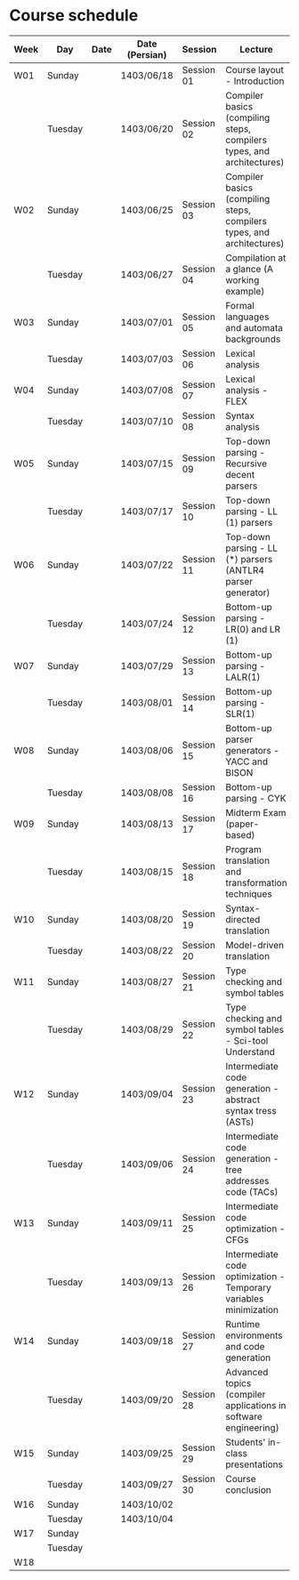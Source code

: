 
# Course schedule


| **Week** | **Day** | **Date** | **Date   (Persian)** | **Session** | **Lecture**                                                             | **Events** |
|----------|---------|----------|----------------------|-------------|-------------------------------------------------------------------------|------------|
| W01      | Sunday  |          | 1403/06/18           | Session 01  | Course   layout - Introduction                                          |            |
|          | Tuesday |          | 1403/06/20           | Session 02  | Compiler basics (compiling steps, compilers types, and   architectures) |            |
| W02      | Sunday  |          | 1403/06/25           | Session 03  | Compiler basics (compiling   steps, compilers types, and architectures) |            |
|          | Tuesday |          | 1403/06/27           | Session 04  | Compilation   at a glance (A working example)                           |            |
| W03      | Sunday  |          | 1403/07/01           | Session 05  | Formal   languages and automata backgrounds                             |            |
|          | Tuesday |          | 1403/07/03           | Session 06  | Lexical   analysis                                                      |            |
| W04      | Sunday  |          | 1403/07/08           | Session 07  | Lexical   analysis - FLEX                                               |            |
|          | Tuesday |          | 1403/07/10           | Session 08  | Syntax   analysis                                                       |            |
| W05      | Sunday  |          | 1403/07/15           | Session 09  | Top-down   parsing - Recursive decent parsers                           |            |
|          | Tuesday |          | 1403/07/17           | Session 10  | Top-down   parsing - LL (1) parsers                                     |            |
| W06      | Sunday  |          | 1403/07/22           | Session 11  | Top-down   parsing - LL (*) parsers (ANTLR4 parser generator)           |            |
|          | Tuesday |          | 1403/07/24           | Session 12  | Bottom-up   parsing - LR(0) and LR (1)                                  |            |
| W07      | Sunday  |          | 1403/07/29           | Session 13  | Bottom-up   parsing - LALR(1)                                           |            |
|          | Tuesday |          | 1403/08/01           | Session 14  | Bottom-up   parsing - SLR(1)                                            |            |
| W08      | Sunday  |          | 1403/08/06           | Session 15  | Bottom-up   parser generators - YACC and BISON                          |            |
|          | Tuesday |          | 1403/08/08           | Session 16  | Bottom-up   parsing - CYK                                               |            |
| W09      | Sunday  |          | 1403/08/13           | Session 17  | Midterm   Exam (paper-based)                                            |            |
|          | Tuesday |          | 1403/08/15           | Session 18  | Program translation and   transformation techniques                     |            |
| W10      | Sunday  |          | 1403/08/20           | Session 19  | Syntax-directed   translation                                           |            |
|          | Tuesday |          | 1403/08/22           | Session 20  | Model-driven   translation                                              |            |
| W11      | Sunday  |          | 1403/08/27           | Session 21  | Type   checking and symbol tables                                       |            |
|          | Tuesday |          | 1403/08/29           | Session 22  | Type   checking and symbol tables - Sci-tool Understand                 |            |
| W12      | Sunday  |          | 1403/09/04           | Session 23  | Intermediate   code generation -abstract syntax tress (ASTs)            |            |
|          | Tuesday |          | 1403/09/06           | Session 24  | Intermediate   code generation - tree addresses code (TACs)             |            |
| W13      | Sunday  |          | 1403/09/11           | Session 25  | Intermediate   code optimization -CFGs                                  |            |
|          | Tuesday |          | 1403/09/13           | Session 26  | Intermediate   code optimization - Temporary variables minimization     |            |
| W14      | Sunday  |          | 1403/09/18           | Session 27  | Runtime   environments and code generation                              |            |
|          | Tuesday |          | 1403/09/20           | Session 28  | Advanced   topics (compiler applications in software engineering)       |            |
| W15      | Sunday  |          | 1403/09/25           | Session 29  | Students'   in-class presentations                                      |            |
|          | Tuesday |          | 1403/09/27           | Session 30  | Course   conclusion                                                     |            |
| W16      | Sunday  |          | 1403/10/02           |             |                                                                         |            |
|          | Tuesday |          | 1403/10/04           |             |                                                                         |            |
| W17      | Sunday  |          |                      |             |                                                                         |            |
|          | Tuesday |          |                      |             |                                                                         |            |
| W18      |         |          |                      |             |                                                                         |            |